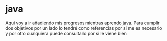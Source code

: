 # java

Aqui voy a ir añadiendo mis progresos mientras aprendo java. Para cumplir dos objetivos por un lado lo tendré como referencias por si me es necesario y por otro cualquiera puede consultarlo por si le viene bien 
